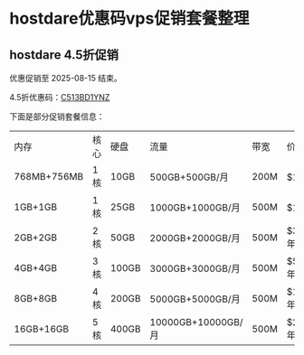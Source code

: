 # hostdare优惠码vps促销套餐整理



## hostdare 4.5折促销

优惠促销至 2025-08-15 结束。

4.5折优惠码：[C513BD1YNZ](https://manage.hostdare.com/aff.php?aff=847&pid=113/168-hostdare-61 "点击复制优惠码并直达下单") 

下面是部分促销套餐信息：

|     |     |     |     |     |     |     |
| --- | --- | --- | --- | --- | --- | --- |
| 内存  | 核心  | 硬盘  | 流量  | 带宽  | 价格  | 选择  |
| 768MB+756MB | 1核  | 10GB | 500GB+500GB/月 | 200M | $11.7/年 | **[链接](https://manage.hostdare.com/aff.php?aff=847&pid=113)** |
| 1GB+1GB | 1核  | 25GB | 1000GB+1000GB/月 | 500M | $18/年 | **[链接](https://manage.hostdare.com/aff.php?aff=847&pid=60)** |
| 2GB+2GB | 2核  | 50GB | 2000GB+2000GB/月 | 500M | $31.95/年 | **[链接](https://manage.hostdare.com/aff.php?aff=847&pid=61)** |
| 4GB+4GB | 3核  | 100GB | 3000GB+3000GB/月 | 500M | $58.95/年 | **[链接](https://manage.hostdare.com/aff.php?aff=847&pid=62)** |
| 8GB+8GB | 4核  | 200GB | 5000GB+5000GB/月 | 500M | $112.95/年 | **[链接](https://manage.hostdare.com/aff.php?aff=847&pid=102)** |
| 16GB+16GB | 5核  | 400GB | 10000GB+10000GB/月 | 500M | $216.45/年 | **[链接](https://manage.hostdare.com/aff.php?aff=847&pid=103)** |
